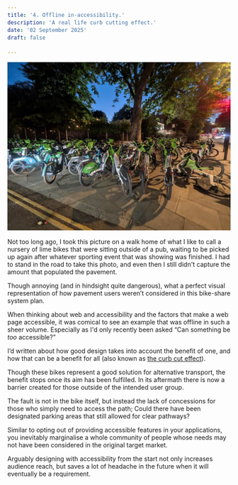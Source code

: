 ```yaml
---
title: '4. Offline in-accessibility.'
description: 'A real life curb cutting effect.'
date: '02 September 2025' 
draft: false

---
```


![Image shows a street where bikes cover the pathway](./LimeBikes1.jpg)


 
 

Not too long ago, I took this picture on a walk home of what I like to call a nursery of lime bikes that were sitting outside of a pub, waiting to be picked up again after whatever sporting event that was showing was finished. I had to stand in the road to take this photo, and even then I still didn't capture the amount that populated the pavement.

Though annoying (and in hindsight quite dangerous), what a perfect visual representation of how pavement users weren’t considered in this bike-share system plan. 

When thinking about web and accessibility and the factors that make a web page accessible, it was comical to see an example that was offline in such a sheer volume. Especially as I'd only recently been asked “Can something be *too* accessible?” 

I’d written about how good design takes into account the benefit of one, and how that can be a benefit for all (also known as [the curb cut effect](https://en.wikipedia.org/wiki/Curb_cut_effect)). 

Though these bikes represent a good solution for alternative transport, the benefit stops once its aim has been fulfilled. In its aftermath there is now a barrier created for those outside of the intended user group. 

The fault is not in the bike itself, but instead the lack of concessions for those who simply need to access the path; Could there have been designated parking areas that still allowed for clear pathways?

Similar to opting out of providing accessible features in your applications, you inevitably marginalise a whole community of people whose needs may not have been considered in the original target market. 

Arguably designing with accessibility from the start not only increases audience reach, but saves a lot of headache in the future when it will eventually be a requirement. 
